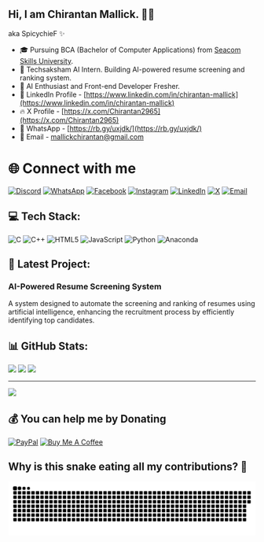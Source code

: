 ## Hi, I am Chirantan Mallick. 👋🏻
aka SpicychieF ✨

* 🎓 Pursuing BCA (Bachelor of Computer Applications) from [Seacom Skills University](https://seacomskillsuniversity.org/).
* 💼 Techsaksham AI Intern. Building AI-powered resume screening and ranking system.
* 🤖 AI Enthusiast and Front-end Developer Fresher.
* 🔗 LinkedIn Profile - [https://www.linkedin.com/in/chirantan-mallick](https://www.linkedin.com/in/chirantan-mallick)
* 🔥 X Profile - [https://x.com/Chirantan2965](https://x.com/Chirantan2965)
* 💬 WhatsApp - [https://rb.gy/uxjdk/](https://rb.gy/uxjdk/)
* 📧 Email - mallickchirantan@gmail.com

# 🌐 Connect with me 

[![Discord](https://img.shields.io/badge/Discord-%237289DA.svg?logo=discord&logoColor=white)](https://discord.gg/EmRcW9rnGs)
[![WhatsApp](https://img.shields.io/badge/WhatsApp-25D366.svg?logo=whatsapp&logoColor=white)](https://rb.gy/uxjdk)
[![Facebook](https://img.shields.io/badge/Facebook-%231877F2.svg?logo=Facebook&logoColor=white)](https://www.facebook.com/Chirantan2965)
[![Instagram](https://img.shields.io/badge/Instagram-%23E4405F.svg?logo=Instagram&logoColor=white)](https://instagram.com/heres_chirantan)
[![LinkedIn](https://img.shields.io/badge/LinkedIn-%230077B5.svg?logo=linkedin&logoColor=white)](https://linkedin.com/in/chirantan-mallick)
[![X](https://img.shields.io/badge/X-black.svg?logo=X&logoColor=white)](https://x.com/Chirantan2965)
[![Email](https://img.shields.io/badge/Email-D14836?logo=gmail&logoColor=white)](https://tr.ee/9Vp509xCxy)

## 💻 Tech Stack:
![C](https://img.shields.io/badge/C-%2300599C.svg?style=flat&logo=c&logoColor=white)
![C++](https://img.shields.io/badge/C++-%2300599C.svg?style=flat&logo=c%2B%2B&logoColor=white)
![HTML5](https://img.shields.io/badge/HTML5-%23E34F26.svg?style=flat&logo=html5&logoColor=white)
![JavaScript](https://img.shields.io/badge/JavaScript-%23323330.svg?style=flat&logo=javascript&logoColor=%23F7DF1E)
![Python](https://img.shields.io/badge/Python-3670A0?style=flat&logo=python&logoColor=ffdd54)
![Anaconda](https://img.shields.io/badge/Anaconda-%2344A833.svg?style=flat&logo=anaconda&logoColor=white)

## 📂 Latest Project:
### AI-Powered Resume Screening System
A system designed to automate the screening and ranking of resumes using artificial intelligence, enhancing the recruitment process by efficiently identifying top candidates.

## 📊 GitHub Stats:
![](https://github-readme-stats.vercel.app/api?username=SpicychieF05&theme=tokyonight&hide_border=false&include_all_commits=true&count_private=false)
![](https://nirzak-streak-stats.vercel.app/?user=SpicychieF05&theme=tokyonight&hide_border=false)
![](https://github-readme-stats.vercel.app/api/top-langs/?username=SpicychieF05&theme=tokyonight&hide_border=false&include_all_commits=true&count_private=false&layout=compact)

---
[![](https://visitcount.itsvg.in/api?id=SpicychieF05&icon=0&color=0)](https://visitcount.itsvg.in)

## 💰 You can help me by Donating
[![PayPal](https://img.shields.io/badge/PayPal-00457C?style=for-the-badge&logo=paypal&logoColor=white)](https://paypal.me/chirantan2965?country.x=IN&locale.x=en_GB)
[![Buy Me A Coffee](https://img.shields.io/badge/Buy%20Me%20a%20Coffee-ffdd00?style=for-the-badge&logo=buy-me-a-coffee&logoColor=black)](https://www.buymeacoffee.com/chirantan_mallick)


## Why is this snake eating all my contributions? 🤨 


![Snake SVG](https://raw.githubusercontent.com/SpicychieF05/SpicychieF05/output/github-snake-dark.svg)
